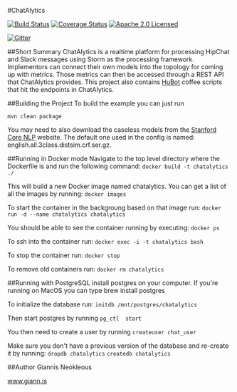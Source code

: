 #ChatAlytics

[![Build Status](https://travis-ci.org/OpenChatAlytics/OpenChatAlytics.svg?branch=master)](https://travis-ci.org/OpenChatAlytics/OpenChatAlytics)
[![Coverage Status](https://coveralls.io/repos/github/OpenChatAlytics/OpenChatAlytics/badge.svg?branch=master)](https://coveralls.io/github/OpenChatAlytics/OpenChatAlytics?branch=master)
[![Apache 2.0 Licensed](https://img.shields.io/badge/license-Apache%202.0-blue.svg)](https://github.com/OpenChatAlytics/OpenChatAlytics/blob/master/LICENSE.txt)

[![Gitter](https://badges.gitter.im/Join%20Chat.svg)](https://gitter.im/OpenChatAlytics?utm_source=badge&utm_medium=badge&utm_campaign=pr-badge&utm_content=badge)

##Short Summary
ChatAlytics is a realtime platform for processing HipChat and Slack messages using Storm as the processing framework. Implementors can connect their own models into the topology for coming up with metrics. Those metrics can then be accessed through a REST API that ChatAlytics provides. This project also contains [HuBot](https://github.com/hipchat/hubot-hipchat) coffee scripts that hit the endpoints in ChatAlytics.

##Building the Project
To build the example you can just run

`mvn clean package`

You may need to also download the caseless models from the [Stanford Core NLP](http://nlp.stanford.edu/software/corenlp.shtml) website. The default one used in the config is named: english.all.3class.distsim.crf.ser.gz.

##Running in Docker mode
Navigate to the top level directory where the Dockerfile is and run the following command:
`docker build -t chatalytics ./`

This will build a new Docker image named chatalytics. You can get a list of all the images by running:
`docker images`

To start the container in the backgroung based on that image run:
`docker run -d --name chatalytics chatalytics`

You should be able to see the container running by executing:
`docker ps`

To ssh into the container run:
`docker exec -i -t chatalytics bash`

To stop the container run:
`docker stop`

To remove old containers run:
`docker rm chatalytics`

##Running with PostgreSQL
install postgres on your computer. If you're running on MacOS you can type brew install postgres

To initialize the database run:
`initdb /mnt/postgres/chatalytics`

Then start postgres by running
`pg_ctl  start`

You then need to create a user by running
`createuser chat_user`

Make sure you don't have a previous version of the database and re-create it by running:
`dropdb chatalytics`
`createdb chatalytics`

##Author
Giannis Neokleous

www.giann.is


